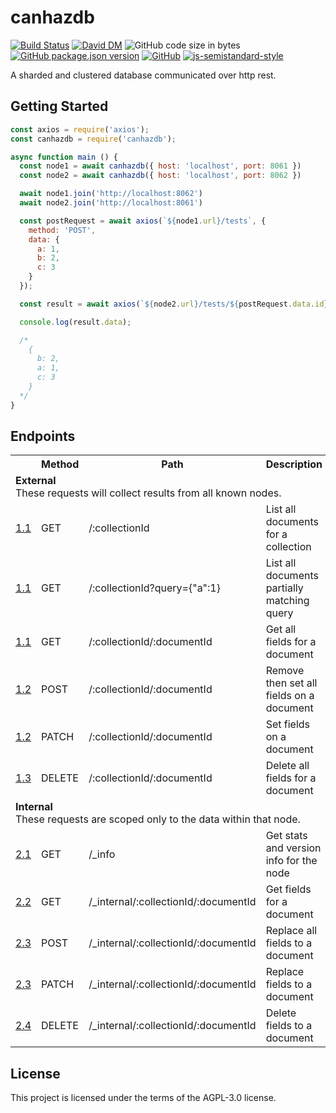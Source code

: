 # canhazdb
[![Build Status](https://travis-ci.org/markwylde/canhazdb.svg?branch=master)](https://travis-ci.org/markwylde/canhazdb)
[![David DM](https://david-dm.org/markwylde/canhazdb.svg)](https://david-dm.org/markwylde/canhazdb)
![GitHub code size in bytes](https://img.shields.io/github/languages/code-size/markwylde/canhazdb)
[![GitHub package.json version](https://img.shields.io/github/package-json/v/markwylde/canhazdb)](https://github.com/markwylde/canhazdb/blob/master/package.json)
[![GitHub](https://img.shields.io/github/license/markwylde/canhazdb)](https://github.com/markwylde/canhazdb/blob/master/LICENSE)
[![js-semistandard-style](https://img.shields.io/badge/code%20style-semistandard-brightgreen.svg?style=flat-square)](https://github.com/standard/semistandard)

A sharded and clustered database communicated over http rest.

## Getting Started
```javascript
const axios = require('axios');
const canhazdb = require('canhazdb');

async function main () {
  const node1 = await canhazdb({ host: 'localhost', port: 8061 })
  const node2 = await canhazdb({ host: 'localhost', port: 8062 })

  await node1.join('http://localhost:8062')
  await node2.join('http://localhost:8061')

  const postRequest = await axios(`${node1.url}/tests`, {
    method: 'POST',
    data: {
      a: 1,
      b: 2,
      c: 3
    }
  });

  const result = await axios(`${node2.url}/tests/${postRequest.data.id}`);

  console.log(result.data);

  /*
    {
      b: 2,
      a: 1,
      c: 3
    }
  */
}
```

## Endpoints

<table>
  <tr>
    <th></th>
    <th>Method</th>
    <th>Path</th>
    <th>Description</th>
  </tr>
  <tr>
    <td colspan=4>
      <strong>External</strong></br>
      These requests will collect results from all known nodes.
    </td>
  </tr>
  <tr>
    <td><a href="https://www.github.com/markwylde/canhazdb">1.1</a></td>
    <td>GET</td>
    <td>/:collectionId</td>
    <td>List all documents for a collection</td>
  </tr>
  <tr>
    <td><a href="https://www.github.com/markwylde/canhazdb">1.1</a></td>
    <td>GET</td>
    <td>/:collectionId?query={"a":1}</td>
    <td>List all documents partially matching query</td>
  </tr>
  <tr>
    <td><a href="https://www.github.com/markwylde/canhazdb">1.1</a></td>
    <td>GET</td>
    <td>/:collectionId/:documentId</td>
    <td>Get all fields for a document</td>
  </tr>
  <tr>
    <td><a href="https://www.github.com/markwylde/canhazdb">1.2</a></td>
    <td>POST</td>
    <td>/:collectionId/:documentId</td>
    <td>Remove then set all fields on a document</td>
  </tr>
  <tr>
    <td><a href="https://www.github.com/markwylde/canhazdb">1.2</a></td>
    <td>PATCH</td>
    <td>/:collectionId/:documentId</td>
    <td>Set fields on a document</td>
  </tr>
  <tr>
    <td><a href="https://www.github.com/markwylde/canhazdb">1.3</a></td>
    <td>DELETE</td>
    <td>/:collectionId/:documentId</td>
    <td>Delete all fields for a document</td>
  </tr>
  <tr>
    <td colspan=4>
      <strong>Internal</strong></br>
      These requests are scoped only to the data within that node.
    </td>
  </tr>
  <tr>
    <td><a href="https://www.github.com/markwylde/canhazdb">2.1</a></td>
    <td>GET</td>
    <td>/_info</td>
    <td>Get stats and version info for the node</td>
  </tr>
  <tr>
    <td><a href="https://www.github.com/markwylde/canhazdb">2.2</a></td>
    <td>GET</td>
    <td>/_internal/:collectionId/:documentId</td>
    <td>Get fields for a document</td>
  </tr>
  <tr>
    <td><a href="https://www.github.com/markwylde/canhazdb">2.3</a></td>
    <td>POST</td>
    <td>/_internal/:collectionId/:documentId</td>
    <td>Replace all fields to a document</td>
  </tr>
  <tr>
    <td><a href="https://www.github.com/markwylde/canhazdb">2.3</a></td>
    <td>PATCH</td>
    <td>/_internal/:collectionId/:documentId</td>
    <td>Replace fields to a document</td>
  </tr>
  <tr>
    <td><a href="https://www.github.com/markwylde/canhazdb">2.4</a></td>
    <td>DELETE</td>
    <td>/_internal/:collectionId/:documentId</td>
    <td>Delete fields to a document</td>
  </tr>
</table>

## License
This project is licensed under the terms of the AGPL-3.0 license.
